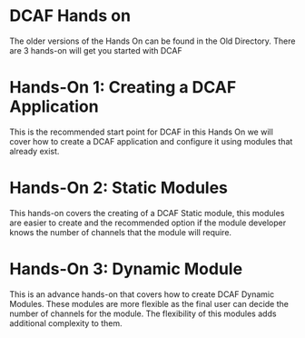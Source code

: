 # DCAF Hands on

The older versions of the Hands On can be found in the Old Directory.
There are 3  hands-on  will get you started with DCAF

# Hands-On 1: Creating a DCAF Application
This is the recommended start point for DCAF in this Hands On we will cover how to create a DCAF application and configure it using modules that already exist.

# Hands-On 2: Static Modules
This hands-on covers the creating of a DCAF Static module, this modules are easier to create and the recommended option if the module developer knows the number of channels that the module will require.

# Hands-On 3: Dynamic Module
This is an advance hands-on that covers how to create DCAF Dynamic Modules. These modules are more flexible as the final user can decide the number of channels for the module. The flexibility of this modules adds additional complexity to them.
